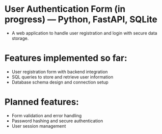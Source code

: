 # User Authentication Form (in progress) — Python, FastAPI, SQLite
- A web application to handle user registration and login with secure data storage.
# Features implemented so far:
- User registration form with backend integration
- SQL queries to store and retrieve user information
- Database schema design and connection setup
# Planned features:
- Form validation and error handling
- Password hashing and secure authentication
- User session management
